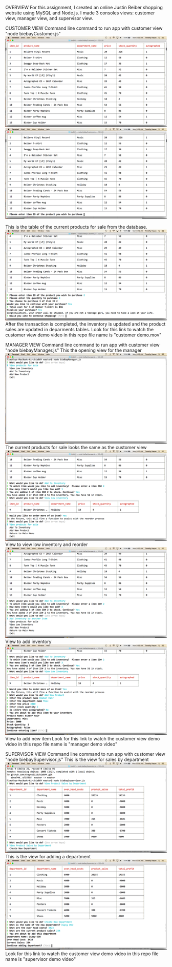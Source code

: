 OVERVIEW
For this assignment, I created an online Justin Beiber shopping website using MySQL and Node.js.  I made 3 consoles views: customer view, manager view, and supervisor view.  

CUSTOMER VIEW
Command line command to run app with customer view
"node biebayCustomer.js" 
![](/Images_for_Read_Me/CustomerProductTable.png)
![](/Images_for_Read_Me/CustomerProductTable2.png)

This is the table of the current products for sale from the database.
![](/Images_for_Read_Me/CustomerCompletedSale.png)
After the transaction is completed, the inventory is updated and the product sales are updated in deparments tables.
Look for this link to watch the customer view demo video in this repo
 file name is "customer demo.mov"
 
 MANAGER VIEW
 Command line command to run app with customer view
"node biebayManager.js"
This the opening view for the manager
![](/Images_for_Read_Me/ManagerOpening.png)
The current products for sale looks the same as the customer view
![](/Images_for_Read_Me/lowinventory.png)
View to view low inventory and reorder
![](/Images_for_Read_Me/inventoryadd.png)
View to add inventory
![](/Images_for_Read_Me/addnewitem.png)
View to add new item
Look for this link to watch the customer view demo video in this repo
 file name is "manager demo video"

SUPERVISOR VIEW
Command line command to run app with customer view
"node biebaySupervisor.js"
This is the view for sales by department
![](/Images_for_Read_Me/SupervisorDeprtments.png)
This is the view for adding a department
![](/Images_for_Read_Me/AddDepartment.png)
Look for this link to watch the customer view demo video in this repo
 file name is "supervisor demo video"
